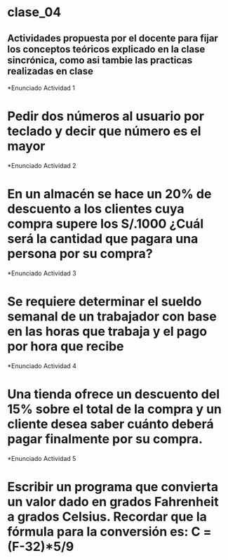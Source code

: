 # clase_04
## Actividades propuesta por el docente para fijar los conceptos teóricos explicado en la clase sincrónica, como asi tambie las practicas realizadas en clase

*Enunciado Actividad 1
# Pedir dos números al usuario por teclado y decir que número es el mayor

*Enunciado Actividad 2
# En un almacén se hace un 20% de descuento a los clientes cuya compra supere los S/.1000 ¿Cuál será la cantidad que pagara una persona por su compra?

*Enunciado Actividad 3
# Se requiere determinar el sueldo semanal de un trabajador con base en las horas que trabaja y el pago por hora que recibe

*Enunciado Actividad 4
# Una tienda ofrece un descuento del 15% sobre el total de la compra y un cliente desea saber cuánto deberá pagar finalmente por su compra.

*Enunciado Actividad 5
# Escribir un programa que convierta un valor dado en grados Fahrenheit a grados Celsius. Recordar que la fórmula para la conversión es: C = (F-32)*5/9